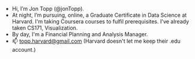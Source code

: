 - Hi, I’m Jon Topp (@jonTopp).
- At night, I’m pursuing, online, a Graduate Certificate in Data Science at Harvard. I'm taking Coursera courses to fulfil prerequisites. I've already taken CS171, Visualization.
- By day, I'm a Financial Planning and Analysis Manager.
- 📫 topp.harvard@gmail.com (Harvard doesn't let me keep their .edu account.)

<!---
jonTopp/jonTopp is a ✨ special ✨ repository because its `README.md` (this file) appears on your GitHub profile.
You can click the Preview link to take a look at your changes.
--->
